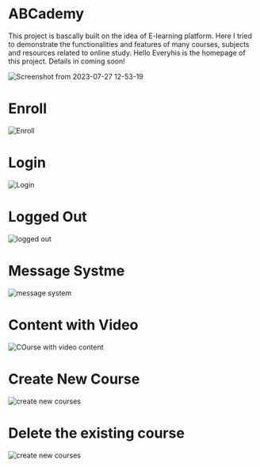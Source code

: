 # ABCademy
This project is bascally built  on the idea of  E-learning platform. Here I tried to demonstrate the functionalities and features of many courses, subjects and resources related to online study. 
Hello Everyhis is the homepage of this project. Details in coming soon!

![Screenshot from 2023-07-27 12-53-19](https://github.com/Habib16051/ABCademy/assets/39822204/c8482d0f-a843-40db-a1e2-34190bdd6dab)

# Enroll
![Enroll](https://github.com/Habib16051/ABCademy/assets/39822204/c59db4e8-c313-47fe-bea3-6811110311eb)

# Login
![Login](https://github.com/Habib16051/ABCademy/assets/39822204/0af76a0d-d0b0-46f5-a25b-dae6a43501e8)

# Logged Out
![logged out](https://github.com/Habib16051/ABCademy/assets/39822204/e31e54b1-82c5-4a18-a05e-3db513ccdde7)

# Message Systme
![message system](https://github.com/Habib16051/ABCademy/assets/39822204/d92166ec-d700-464e-87bd-8704e530126f)

# Content with Video
![COurse with video content](https://github.com/Habib16051/ABCademy/assets/39822204/2c52eb84-ca61-4d3a-9589-1b57df6668e9)

# Create New Course
![create new courses](https://github.com/Habib16051/ABCademy/assets/39822204/4b94304a-8d33-4fd2-836a-9e36ed3fe12b)

# Delete the existing course
![create new courses](https://github.com/Habib16051/ABCademy/assets/39822204/3f7abfdc-ed74-4196-929b-288f4ee9a1ec)








